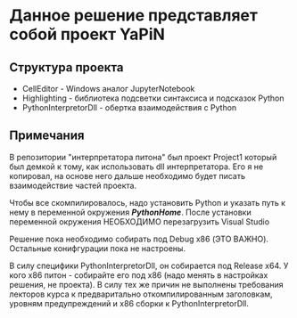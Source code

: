 # Данное решение представляет собой проект YaPiN

## Структура проекта

* CellEditor - Windows аналог JupyterNotebook
* Highlighting - библиотека подсветки синтаксиса и подсказок Python
* PythonInterpretorDll - обертка взаимодействия с Python

## Примечания

В репозитории "интерпретатора питона" был проект Project1 который был демкой к тому, как использовать dll интерпретатора. Его я не копировал, на основе него дальше необходимо будет писать взаимодействие частей проекта.

Чтобы все скомпилировалось, надо установить Python и указать путь к нему в переменной окружения ***PythonHome***. После установки переменной окружения НЕОБХОДИМО перезагрузить Visual Studio

Решение пока необходимо собирать под Debug x86 (ЭТО ВАЖНО). Остальные конифгурации пока не настроены.

В силу специфики PythonInterpretorDll, он собирается под Release x64. У кого x86 питон - собирайте его под x86 (надо менять в настройках решения, не проекта). В силу тех же причин не выполнены требования лекторов курса к предваритально откомпилированным заголовкам, уровням предупреждений и x86 сборки к PythonInterpretorDll.

